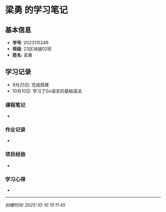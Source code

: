 # 梁勇 的学习笔记

## 基本信息
- **学号**: 2023115246
- **班级**: 23区块链02班
- **姓名**: 梁勇
## 学习记录
- 9月25日: 完成搭建
- 10月10日: 学习了Go语言的基础语法

### 课程笔记
- 

### 作业记录
- 

### 项目经验
- 

### 学习心得
- 

---
*创建时间: 2025-10-10 15:11:45*
